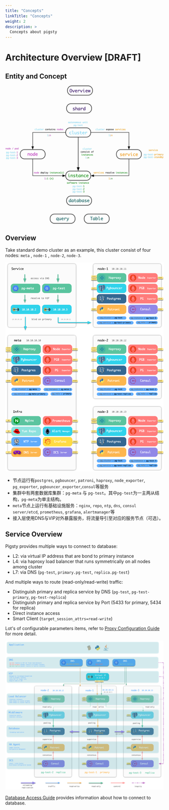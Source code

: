 ```yaml
---
title: "Concepts"
linkTitle: "Concepts"
weight: 2
description: >
  Concepts about pigsty 
---
```




# Architecture Overview [DRAFT]





## Entity and Concept

![](concept.jpg)


## Overview

Take standard demo cluster as an example, this cluster consist of four nodes: `meta` , `node-1` , `node-2`, `node-3`. 

![](arch.png)

* 节点运行有`postgres`, `pgbouncer`, `patroni`, `haproxy`, `node_exporter`, `pg_exporter`, `pgbouncer_exporter`,`consul`等服务
* 集群中有两套数据库集群：`pg-meta` 与 `pg-test`。其中`pg-test`为一主两从结构，`pg-meta`为单主结构。
* `meta`节点上运行有基础设施服务：`nginx`, `repo`, `ntp`, `dns`, `consul server/etcd`, `prometheus`, `grafana`, `alertmanager`等
* 接入层使用DNS与VIP对外暴露服务，将流量导引至对应的服务节点（可选）。



## Service Overview

Pigsty provides multiple ways to connect to database:

* L2: via virtual IP address that are bond to primary instance
* L4: via haproxy load balancer that runs symmetrically on all nodes among cluster
* L7: via DNS (`pg-test`, `primary.pg-test`, `replica.pg-test`)

And multiple ways to route (read-only/read-write) traffic:

* Distinguish primary and replica service by DNS  (`pg-test`, `pg-test-primary`, `pg-test-replica`)
* Distinguish primary and replica service by Port (5433 for primary, 5434 for replica)
* Direct instance access
* Smart Client (`target_session_attrs=read-write`)

Lot's of configurable parameters items, refer to [Proxy Configuration Guide](doc/proxy-configuration.md) for more detail.

![](proxy.png)

[Database Access Guide](database-access.md) provides information about how to connect to database.

